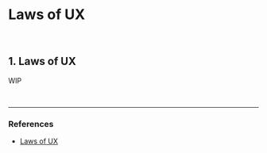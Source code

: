 # Laws of UX

<br>

## 1. Laws of UX

WIP

<br>

---

### References

- [Laws of UX](https://lawsofux.com/)